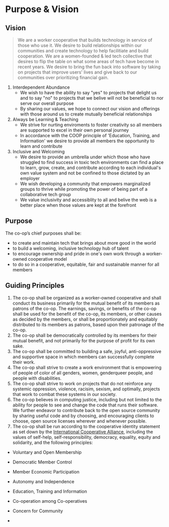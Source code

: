 # Purpose & Vision

## Vision

> We are a worker cooperative that builds technology in service of those who use it. We desire to build relationships within our communities and create technology to help facilitiate and build cooperation. We are a women-founded & led tech collective that desires to flip the table on what some areas of tech have become in recent years. We desire to bring the fun back into software by taking on projects that improve users' lives and give back to our communities over prioritizing financial gain.

1. Interdependent Abundance
   - We wish to have the ability to say "yes" to projects that delight us and to say "no" to projects that we belive will not be beneficial to nor serve our overall purpose
   - By sharing our values, we hope to connect our vision and offerings with those around us to create mutually beneficial relationships
2. Always be Learning & Teaching
   - We strive for nurting enviroments to foster creativity so all members are supported to excel in their own personal journey
   - In accordance with the COOP principle of 'Education, Training, and Information' we desire to provide all members the opportunity to learn and contribute
3. Inclusive and Welcoming
   - We desire to provide an umbrella under which those who have struggled to find success in toxic tech environments can find a place to learn, grow, create, and contribute according to each individual's own value system and not be confined to those dictated by an employer
   - We wish developing a community that empowers marginalized groups to thrive while promoting the power of being part of a collaborative tech group
   - We value inclusivity and accessiblity to all and belive the web is a better place when those values are kept at the forefront

## Purpose

The co-op’s chief purposes shall be:

- to create and maintain tech that brings about more good in the world
- to build a welcoming, inclusive technology hub of talent
- to encourage ownership and pride in one's own work through a worker-owned cooperative model
- to do so in a cooperative, equitable, fair and sustainable manner for all members

## Guiding Principles

1. The co-op shall be organized as a worker-owned cooperative and shall conduct its business primarily for the mutual benefit of its members as patrons of the co-op. The earnings, savings, or benefits of the co-op shall be used for the benefit of the co-op, its members, or other causes as decided by the members, or shall be proportionately and equitably distributed to its members as patrons, based upon their patronage of the co-op.
2. The co-op shall be democratically controlled by its members for their mutual benefit, and not primarily for the purpose of profit for its own sake.
3. The co-op shall be committed to building a safe, joyful, anti-oppressive and supportive space in which members can successfully complete their work.
4. The co-op shall strive to create a work environment that is empowering of people of color of all genders, women, genderqueer people, and people with disabilities.
5. The co-op shall strive to work on projects that do not reinforce any systemic oppression, violence, racisim, sexism, and optimally, projects that work to combat these systems in our society.
6. The co-op believes in computing justice, including but not limited to the ability for people to see and change the code that runs their software. We further endeavor to contribute back to the open source community by sharing useful code and by choosing, and encouraging clients to choose, open source licenses wherever and whenever possible.
7. The co-op shall be run according to the cooperative identity statement as set down by the [International Cooperative Alliance](https://ica.coop/en/cooperatives/cooperative-identity), including the values of self-help, self-responsibility, democracy, equality, equity and solidarity, and the following principles:

- Voluntary and Open Membership
- Democratic Member Control
- Member Economic Participation
- Autonomy and Independence
- Education, Training and Information
- Co-operation among Co-operatives
- Concern for Community

-
